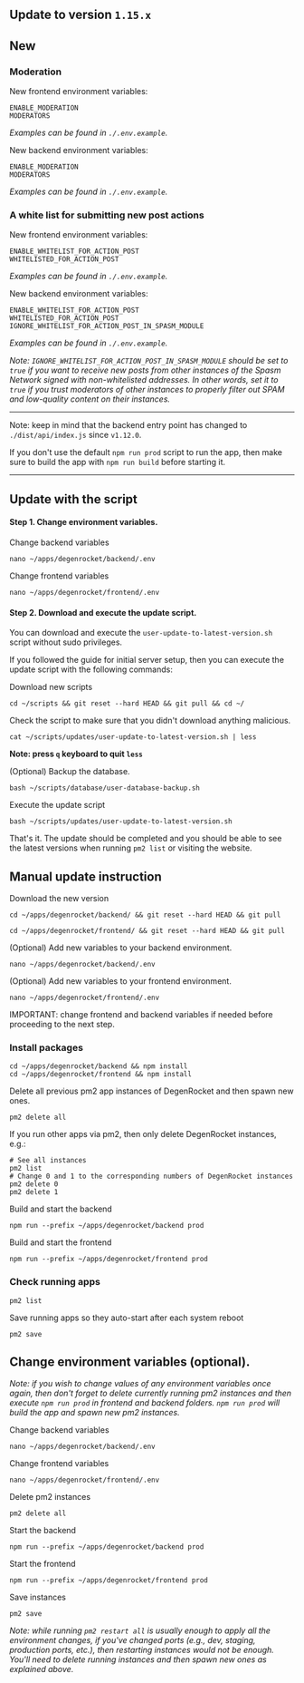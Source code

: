 ## Update to version `1.15.x`

## New

### Moderation

New frontend environment variables:

```
ENABLE_MODERATION
MODERATORS
```

*Examples can be found in `./.env.example`.*

New backend environment variables:

```
ENABLE_MODERATION
MODERATORS
```

*Examples can be found in `./.env.example`.*

### A white list for submitting new post actions

New frontend environment variables:

```
ENABLE_WHITELIST_FOR_ACTION_POST
WHITELISTED_FOR_ACTION_POST
```

*Examples can be found in `./.env.example`.*

New backend environment variables:

```
ENABLE_WHITELIST_FOR_ACTION_POST
WHITELISTED_FOR_ACTION_POST
IGNORE_WHITELIST_FOR_ACTION_POST_IN_SPASM_MODULE
```

*Examples can be found in `./.env.example`.*

*Note: `IGNORE_WHITELIST_FOR_ACTION_POST_IN_SPASM_MODULE` should
be set to `true` if you want to receive new posts from other
instances of the Spasm Network signed with non-whitelisted
addresses. In other words, set it to `true` if you trust
moderators of other instances to properly filter out SPAM and
low-quality content on their instances.*

---

Note: keep in mind that the backend entry point
has changed to `./dist/api/index.js` since `v1.12.0`.

If you don't use the default `npm run prod` script to
run the app, then make sure to build the app with
`npm run build` before starting it.

---

## Update with the script

#### Step 1. Change environment variables.

Change backend variables

```shell
nano ~/apps/degenrocket/backend/.env
```

Change frontend variables

```shell
nano ~/apps/degenrocket/frontend/.env
```

#### Step 2. Download and execute the update script.

You can download and execute the `user-update-to-latest-version.sh` script without sudo privileges.

If you followed the guide for initial server setup, then you can execute the update script with the following commands:

Download new scripts

```shell
cd ~/scripts && git reset --hard HEAD && git pull && cd ~/
```

Check the script to make sure that you didn't download anything malicious.

```shell
cat ~/scripts/updates/user-update-to-latest-version.sh | less
```

**Note: press `q` keyboard to quit `less`**

(Optional) Backup the database.

```shell
bash ~/scripts/database/user-database-backup.sh
```

Execute the update script

```shell
bash ~/scripts/updates/user-update-to-latest-version.sh
```

That's it. The update should be completed and you should be able to see the latest versions when running `pm2 list` or visiting the website.

## Manual update instruction

Download the new version

```shell
cd ~/apps/degenrocket/backend/ && git reset --hard HEAD && git pull
```

```shell
cd ~/apps/degenrocket/frontend/ && git reset --hard HEAD && git pull
```

(Optional) Add new variables to your backend environment.

```shell
nano ~/apps/degenrocket/backend/.env
```

(Optional) Add new variables to your frontend environment.

```shell
nano ~/apps/degenrocket/frontend/.env
```

IMPORTANT: change frontend and backend variables if needed before proceeding to the next step.

### Install packages

```shell
cd ~/apps/degenrocket/backend && npm install
cd ~/apps/degenrocket/frontend && npm install
```

Delete all previous pm2 app instances of DegenRocket and then spawn new ones. 

```shell
pm2 delete all
```

If you run other apps via pm2, then only delete DegenRocket instances, e.g.:

```shell
# See all instances
pm2 list
# Change 0 and 1 to the corresponding numbers of DegenRocket instances
pm2 delete 0
pm2 delete 1
```

Build and start the backend

```shell
npm run --prefix ~/apps/degenrocket/backend prod
```

Build and start the frontend

```shell
npm run --prefix ~/apps/degenrocket/frontend prod
```

### Check running apps

```shell
pm2 list
```

Save running apps so they auto-start after each system reboot

```shell
pm2 save
```

## Change environment variables (optional).

*Note: if you wish to change values of any environment variables once again, then don't forget to delete currently running pm2 instances and then execute `npm run prod` in frontend and backend folders. `npm run prod` will build the app and spawn new pm2 instances.*

Change backend variables

```shell
nano ~/apps/degenrocket/backend/.env
```

Change frontend variables

```shell
nano ~/apps/degenrocket/frontend/.env
```

Delete pm2 instances

```shell
pm2 delete all
```

Start the backend

```shell
npm run --prefix ~/apps/degenrocket/backend prod
```

Start the frontend

```shell
npm run --prefix ~/apps/degenrocket/frontend prod
```

Save instances

```shell
pm2 save
```

*Note: while running `pm2 restart all` is usually enough to apply all the environment changes, if you've changed ports (e.g., dev, staging, production ports, etc.), then restarting instances would not be enough. You'll need to delete running instances and then spawn new ones as explained above.*

